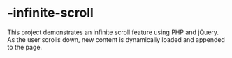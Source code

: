 # -infinite-scroll
This project demonstrates an infinite scroll feature using PHP and jQuery. As the user scrolls down, new content is dynamically loaded and appended to the page.
